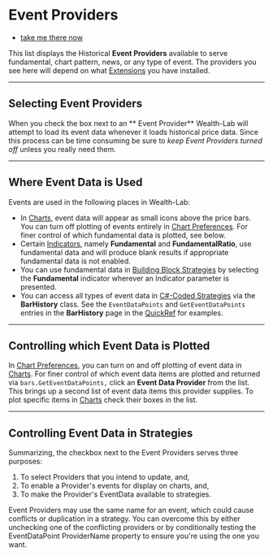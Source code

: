 # Event Providers

- [take me there now](action:EventProviders)

This list displays the Historical **Event Providers** available to serve fundamental, chart pattern, news, or any type of event. The providers you see here will depend on what [Extensions](Extensions) you have installed.

---
## Selecting Event Providers
When you check the box next to an ** Event Provider** Wealth-Lab will attempt to load its event data whenever it loads historical price data. Since this process can be time consuming be sure to *keep Event Providers turned off* unless you really need them.

---
## Where Event Data is Used
Events are used in the following places in Wealth-Lab:

 - In [Charts](Chart), event data will appear as small icons above the price bars. You can turn off plotting of events entirely in [Chart Preferences](ChartPreferences). For finer control of which fundamental data is plotted, see below.
 - Certain [Indicators](Indicators), namely **Fundamental** and **FundamentalRatio**, use fundamental data and will produce blank results if appropriate fundamental data is not enabled.
 - You can use fundamental data in [Building Block Strategies](BuildingBlock) by selecting the **Fundamental** indicator wherever an Indicator parameter is presented.
 - You can access all types of event data in [C#-Coded Strategies](CSharpCodeBased) via the **BarHistory** class. See the `EventDataPoints` and `GetEventDataPoints` entries in the **BarHistory** page in the [QuickRef](QuickRef) for examples.
 
---
## Controlling which Event Data is Plotted
In [Chart Preferences](ChartPreferences), you can turn on and off plotting of event data in [Charts](Chart). For finer control of which event data items are plotted and returned via `bars.GetEventDataPoints,` click an **Event Data Provider** from the list. This brings up a second list of event data items this provider supplies. To plot specific items in [Charts](Chart) check their boxes in the list. 

---
## Controlling Event Data in Strategies
Summarizing, the checkbox next to the Event Providers serves three purposes: 

 1. To select Providers that you intend to update, and, 
 2. To enable a Provider's events for display on charts, and,
 3. To make the Provider's EventData available to strategies.

Event Providers may use the same name for an event, which could cause conflicts or duplication 
in a strategy. You can overcome this by either unchecking one of the conflicting providers or by conditionally testing the EventDataPoint ProviderName property to ensure you're using the one you want.
